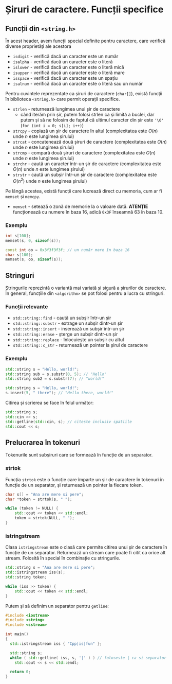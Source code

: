 # Șiruri de caractere. Funcții specifice

## Funcții din `<string.h>`

În acest header, avem funcții special definite pentru caractere, care verifică diverse proprietăți ale acestora

- `isdigit` - verifică dacă un caracter este un număr
- `isalpha` - verifică dacă un caracter este o literă
- `islower` - verifică dacă un caracter este o literă mică
- `isupper` - verifică dacă un caracter este o literă mare
- `isspace` - verifică dacă un caracter este un spațiu
- `isalnum` - verifică dacă un caracter este o literă sau un număr

Pentru cuvintele reprezentate ca șiruri de caractere (`char[]`), există funcții în biblioteca `<string.h>` care permit operații specifice.

- `strlen` - returnează lungimea unui șir de caractere
  - când iterăm prin șir, putem folosi strlen ca și limită a buclei, dar putem și să ne folosim de faptul că ultimul caracter din șir este `'\0'` (`for (int i = 0; s[i]; i++)`)
- `strcpy` - copiază un șir de caractere în altul (complexitatea este $O(n)$ unde $n$ este lungimea șirului)
- `strcat` - concatenează două șiruri de caractere (complexitatea este $O(n)$ unde $n$ este lungimea șirului)
- `strcmp` - compară două șiruri de caractere (complexitatea este $O(n)$ unde $n$ este lungimea șirului)
- `strchr` - caută un caracter într-un șir de caractere (complexitatea este $O(n)$ unde $n$ este lungimea șirului)
- `strstr` - caută un subșir într-un șir de caractere (complexitatea este $O(n ^ 2)$ unde $n$ este lungimea șirului)

Pe lângă acestea, există funcții care lucrează direct cu memoria, cum ar fi `memset` și `memcpy`.

- `memset` - setează o zonă de memorie la o valoare dată. **ATENȚIE** funcționează cu numere în baza 16, adică `0x3F` înseamnă 63 în baza 10.

### Exemplu

```c
int s[100];
memset(s, 0, sizeof(s));
```

```cpp
const int oo = 0x3f3f3f3f; // un număr mare în baza 16
char s[100];
memset(s, oo, sizeof(s));
```

## Stringuri

Stringurile reprezintă o variantă mai variată și sigură a șirurilor de caractere. În general, funcțiile din `<algorithm>` se pot folosi pentru a lucra cu stringuri.

### Funcții relevante

- `std::string::find` - caută un subșir într-un șir
- `std::string::substr` - extrage un subșir dintr-un șir
- `std::string::insert` - inserează un subșir într-un șir
- `std::string::erase` - șterge un subșir dintr-un șir
- `std::string::replace` - înlocuiește un subșir cu altul
- `std::string::c_str` - returnează un pointer la șirul de caractere

### Exemplu

```cpp
std::string s = "Hello, world!";
std::string sub = s.substr(0, 5); // "Hello"
std::string sub2 = s.substr(7); // "world!"
```

```cpp
std::string s = "Hello, world!";
s.insert(5, " there"); // "Hello there, world!"
```

Citirea și scrierea se face în felul următor:

```cpp
std::string s;
std::cin >> s;
std::getline(std::cin, s); // citeste inclusiv spatiile
std::cout << s;
```

## Prelucrarea în tokenuri

Tokenurile sunt subșiruri care se formează în funcție de un separator.

### strtok

Funcția `strtok` este o funcție care împarte un șir de caractere în tokenuri în funcție de un separator, și returnează un pointer la fiecare token.

```cpp
char s[] = "Ana are mere si pere";
char *token = strtok(s, " ");

while (token != NULL) {
    std::cout << token << std::endl;
    token = strtok(NULL, " ");
}
```

### istringstream

Clasa `istringstream` este o clasă care permite citirea unui șir de caractere în funcție de un separator. Returnează un stream care poate fi citit ca orice alt stream. Folosită în special în combinație cu stringurile.

```cpp
std::string s = "Ana are mere si pere";
std::istringstream iss(s);
std::string token;

while (iss >> token) {
    std::cout << token << std::endl;
}
```

Putem și să definim un separator pentru `getline`:

```cpp
#include <iostream>
#include <string>
#include <sstream>

int main()
{
  std::istringstream iss { "Cpp|is|fun" };

  std::string s;
  while ( std::getline( iss, s, '|' ) ) // foloseste | ca si separator pentru getline
    std::cout << s << std::endl;

  return 0;
}
```
